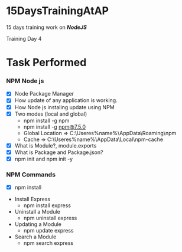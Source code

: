# 15DaysTrainingAtAP
15 days training work on ***_NodeJS_***


Training Day 4

# Task Performed

### NPM Node js
- [X] Node Package Manager
- [X] How update of any application is working.
- [X] How Node js instaling update using NPM
- [X] Two modes (local and global)
    - npm install -g npm
    - npm install -g npm@7.5.0
    - Global Location => C:\Useres\%name%\AppData\Roaming\npm
    - Cache => C:\Useres\%name%\AppData\Local\npm-cache
- [X] What is Module?, module.exports
- [X] What is Package and Package.json?
- [X] npm init and npm init -y

### NPM Commands

- [X] npm install <Module Name>
- Install Express
  - npm install express
- Uninstall a Module
  - npm uninstall express
- Updating a Module
  - npm update express
- Search a Module
  - npm search express